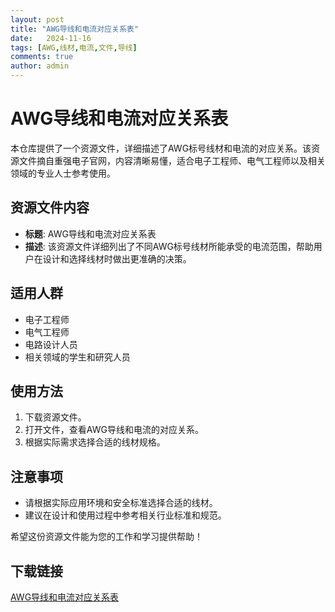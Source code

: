 ```yaml
---
layout: post
title: "AWG导线和电流对应关系表"
date:   2024-11-16
tags: [AWG,线材,电流,文件,导线]
comments: true
author: admin
---
```

# AWG导线和电流对应关系表

本仓库提供了一个资源文件，详细描述了AWG标号线材和电流的对应关系。该资源文件摘自重强电子官网，内容清晰易懂，适合电子工程师、电气工程师以及相关领域的专业人士参考使用。

## 资源文件内容

- **标题**: AWG导线和电流对应关系表
- **描述**: 该资源文件详细列出了不同AWG标号线材所能承受的电流范围，帮助用户在设计和选择线材时做出更准确的决策。

## 适用人群

- 电子工程师
- 电气工程师
- 电路设计人员
- 相关领域的学生和研究人员

## 使用方法

1. 下载资源文件。
2. 打开文件，查看AWG导线和电流的对应关系。
3. 根据实际需求选择合适的线材规格。

## 注意事项

- 请根据实际应用环境和安全标准选择合适的线材。
- 建议在设计和使用过程中参考相关行业标准和规范。

希望这份资源文件能为您的工作和学习提供帮助！

## 下载链接

[AWG导线和电流对应关系表](https://pan.quark.cn/s/ffe0b2e6fc3e)